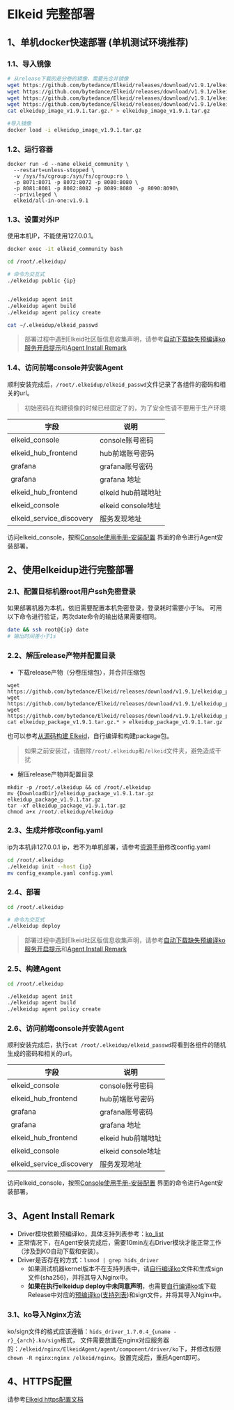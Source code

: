 # Elkeid 完整部署

## 1、单机docker快速部署 (单机测试环境推荐)

### 1.1、导入镜像
```bash
# 从release下载的是分卷的镜像，需要先合并镜像
wget https://github.com/bytedance/Elkeid/releases/download/v1.9.1/elkeidup_image_v1.9.1.tar.gz.00
wget https://github.com/bytedance/Elkeid/releases/download/v1.9.1/elkeidup_image_v1.9.1.tar.gz.01
wget https://github.com/bytedance/Elkeid/releases/download/v1.9.1/elkeidup_image_v1.9.1.tar.gz.02
wget https://github.com/bytedance/Elkeid/releases/download/v1.9.1/elkeidup_image_v1.9.1.tar.gz.03
cat elkeidup_image_v1.9.1.tar.gz.* > elkeidup_image_v1.9.1.tar.gz

#导入镜像
docker load -i elkeidup_image_v1.9.1.tar.gz
```

### 1.2、运行容器

```
docker run -d --name elkeid_community \
  --restart=unless-stopped \
  -v /sys/fs/cgroup:/sys/fs/cgroup:ro \
  -p 8071:8071 -p 8072:8072 -p 8080:8080 \
  -p 8081:8081 -p 8082:8082 -p 8089:8080  -p 8090:8090\
  --privileged \
  elkeid/all-in-one:v1.9.1
```

### 1.3、设置对外IP

使用本机IP，不能使用127.0.0.1。

```bash
docker exec -it elkeid_community bash

cd /root/.elkeidup/

# 命令为交互式
./elkeidup public {ip}


./elkeidup agent init
./elkeidup agent build
./elkeidup agent policy create

cat ~/.elkeidup/elkeid_passwd
```

> 部署过程中遇到Elkeid社区版信息收集声明，请参考[自动下载缺失预编译ko服务开启提示](./README-zh_CN.md#自动下载缺失预编译ko服务开启提示)和[Agent Install Remark](#3agent-install-remark)


### 1.4、访问前端console并安装Agent
顺利安装完成后，`/root/.elkeidup/elkeid_passwd`文件记录了各组件的密码和相关的url。
> 初始密码在构建镜像的时候已经固定了的，为了安全性请不要用于生产环境

| 字段                         | 说明               |
| -------------------------- |------------------|
| elkeid_console            | console账号密码      |
| elkeid_hub_frontend        | hub前端账号密码        |
| grafana        | grafana账号密码      |
| grafana      | grafana 地址       |
| elkeid_hub_frontend      | elkeid hub前端地址   |
| elkeid_console      | elkeid console地址 |
| elkeid_service_discovery | 服务发现地址           |

访问elkeid_console，按照[Console使用手册-安装配置](../server/docs/console_tutorial/Elkeid_Console_manual.md#安装配置) 界面的命令进行Agent安装部署。

## 2、使用elkeidup进行完整部署

### 2.1、配置目标机器root用户ssh免密登录

如果部署机器为本机，依旧需要配置本机免密登录，登录耗时需要小于1s。
可用以下命令进行验证，两次date命令的输出结果需要相同。

```bash
date && ssh root@{ip} date
# 输出时间差小于1s
```

### 2.2、解压release产物并配置目录
- 下载release产物（分卷压缩包），并合并压缩包
```
wget https://github.com/bytedance/Elkeid/releases/download/v1.9.1/elkeidup_package_v1.9.1.tar.gz.00
wget https://github.com/bytedance/Elkeid/releases/download/v1.9.1/elkeidup_package_v1.9.1.tar.gz.01
wget https://github.com/bytedance/Elkeid/releases/download/v1.9.1/elkeidup_package_v1.9.1.tar.gz.02
cat elkeidup_package_v1.9.1.tar.gz.* > elkeidup_package_v1.9.1.tar.gz
```
也可以参考[从源码构建 Elkeid](./build_package-zh_CN.md)，自行编译和构建package包。

> 如果之前安装过，请删除`/root/.elkeidup`和`/elkeid`文件夹，避免造成干扰

- 解压release产物并配置目录
```
mkdir -p /root/.elkeidup && cd /root/.elkeidup
mv {DownloadDir}/elkeidup_package_v1.9.1.tar.gz elkeidup_package_v1.9.1.tar.gz
tar -xf elkeidup_package_v1.9.1.tar.gz
chmod a+x /root/.elkeidup/elkeidup
```

### 2.3、生成并修改config.yaml

ip为本机非127.0.0.1 ip，若不为单机部署，请参考[资源手册](./configuration-zh_CN.md#配置文件说明)修改config.yaml

```bash
cd /root/.elkeidup
./elkeidup init --host {ip}
mv config_example.yaml config.yaml
```

### 2.4、部署

```bash
cd /root/.elkeidup

# 命令为交互式
./elkeidup deploy
```

> 部署过程中遇到Elkeid社区版信息收集声明，请参考[自动下载缺失预编译ko服务开启提示](./README-zh_CN.md#自动下载缺失预编译ko服务开启提示)和[Agent Install Remark](#3agent-install-remark)

### 2.5、构建Agent

```bash
cd /root/.elkeidup

./elkeidup agent init
./elkeidup agent build
./elkeidup agent policy create
```

### 2.6、访问前端console并安装Agent
顺利安装完成后，执行`cat /root/.elkeidup/elkeid_passwd`将看到各组件的随机生成的密码和相关的url。

| 字段                         | 说明               |
| -------------------------- |------------------|
| elkeid_console            | console账号密码      |
| elkeid_hub_frontend        | hub前端账号密码        |
| grafana        | grafana账号密码      |
| grafana      | grafana 地址       |
| elkeid_hub_frontend      | elkeid hub前端地址   |
| elkeid_console      | elkeid console地址 |
| elkeid_service_discovery | 服务发现地址           |

访问elkeid_console，按照[Console使用手册-安装配置](../server/docs/console_tutorial/Elkeid_Console_manual.md#安装配置) 界面的命令进行Agent安装部署。


## 3、Agent Install Remark

- Driver模块依赖预编译ko，具体支持列表参考：[ko_list](https://github.com/bytedance/Elkeid/blob/main/driver/ko_list.md)
- 正常情况下，在Agent安装完成后，需要10min左右Driver模块才能正常工作（涉及到KO自动下载和安装）。
- Driver是否存在的方式：`lsmod | grep hids_driver`
    - 如果测试机器kernel版本不在支持列表中，请[自行编译ko](https://github.com/bytedance/Elkeid/blob/main/driver/README-zh_CN.md)文件和生成sign文件(sha256)，并将其导入Nginx中。
    - **如果在执行elkeidup deploy中未同意声明**，也需要[自行编译ko](https://github.com/bytedance/Elkeid/blob/main/driver/README-zh_CN.md)或下载Release中对应的[预编译ko](https://github.com/bytedance/Elkeid/releases/download/v1.9.1/ko_1.7.0.9.tar.xz)([支持列表](https://github.com/bytedance/Elkeid/blob/main/driver/ko_list.md))和sign文件，并将其导入Nginx中。

### 3.1、ko导入Nginx方法
ko/sign文件的格式应该遵循：`hids_driver_1.7.0.4_{uname -r}_{arch}.ko/sign`格式， 文件需要放置在nginx对应服务器的：`/elkeid/nginx/ElkeidAgent/agent/component/driver/ko`下，并修改权限`chown -R nginx:nginx /elkeid/nginx`。放置完成后，重启Agent即可。

## 4、HTTPS配置
请参考[Elkeid https配置文档](./https_config/https.md)